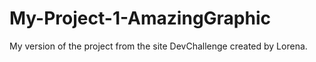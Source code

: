 # My-Project-1-AmazingGraphic
My version of the project from the site DevChallenge created by Lorena.
